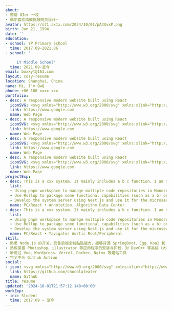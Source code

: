 ```yaml
---
about:
- 蒟蒻 OIer 一枚
- 偶尔喜欢捣鼓捣鼓网页设计~
avatar: https://s21.ax1x.com/2024/10/01/pA3UvxP.png
birth: Jan 21, 1994
date: ''
education:
- school: YP Primary School
  time: 2017.09-2021.06
- school: '

     LY Middle School'
  time: 2021.09-至今
email: boxxyt@163.com
layout: cosy-resume
location: Shanghai, China
name: Hi, I'm QwQ
phone: +86 180-xxxx-xxx
portfolio:
- desc: A responsive modern website built using React
  iconSVG: <svg xmlns="http://www.w3.org/2000/svg" xmlns:xlink="http://www.w3.org/1999/xlink" viewBox="0 0 32 32"><path d="M29.976 15.783l-2-9a1 1 0 0 0-.421-.615l-6-4A1 1 0 0 0 21 2H11a1 1 0 0 0-.555.168l-6 4a1 1 0 0 0-.421.615l-2 9a1.002 1.002 0 0 0 .018.504l3 10a1 1 0 0 0 .67.671l10 3h.006a.979.979 0 0 0 .564 0h.005l10-3a1 1 0 0 0 .671-.67l3-10a1.002 1.002 0 0 0 .018-.505zm-19.05.833l-3.91-7.819l7.282 2.648zM16 12.497L19.589 18H12.41zM19.382 20L16 26.764L12.618 20zm-1.68-8.555l7.281-2.648l-3.91 7.82zm.488-2.305l3.096-4.747l3.515 2.343zM16 8.836L12.846 4h6.308zm-2.19.304L7.2 6.736l3.514-2.343zm-4.844 8.03l-4.802-1.801l1.201-5.402zm5.104 10.207l-6.502-1.95l3.128-4.798zm7.233-6.748l3.129 4.797l-6.502 1.951zm5.332-10.662l1.2 5.402l-4.802 1.8zM4.537 17.645l4.595 1.722l-2.793 4.283zm21.124 6.005l-2.793-4.283l4.595-1.722z" fill="currentColor"></path></svg>
  link: https://www.google.com
  name: Web Page
- desc: A responsive modern website built using React
  iconSVG: <svg xmlns="http://www.w3.org/2000/svg" xmlns:xlink="http://www.w3.org/1999/xlink" viewBox="0 0 32 32"><path d="M30.415 16.513l-7.927-7.927a2.001 2.001 0 0 0-2.83 0L5.622 22.624a2.002 2.002 0 0 0 0 2.83L10.166 30h9.591l10.658-10.659a2.001 2.001 0 0 0 0-2.828zM18.929 28h-7.934l-3.96-3.962l6.312-6.312l7.928 7.928zm3.76-3.76l-7.928-7.928L21.074 10l7.927 7.927z" fill="currentColor"></path><path d="M11 12H8V2h3a3.003 3.003 0 0 1 3 3v4a3.003 3.003 0 0 1-3 3zm-1-2h1a1 1 0 0 0 1-1V5a1 1 0 0 0-1-1h-1z" fill="currentColor"></path><path d="M4 2H0v2h4v2H1v2h3v2H0v2h4a2.003 2.003 0 0 0 2-2V4a2.002 2.002 0 0 0-2-2z" fill="currentColor"></path></svg>
  link: https://www.google.com
  name: Web Page
- desc: A responsive modern website built using React
  iconSVG: <svg xmlns="http://www.w3.org/2000/svg" xmlns:xlink="http://www.w3.org/1999/xlink" viewBox="0 0 32 32"><path d="M16 30a14 14 0 1 1 14-14a14.016 14.016 0 0 1-14 14zm0-26a12 12 0 1 0 12 12A12.014 12.014 0 0 0 16 4z" fill="currentColor"></path><path d="M15 7h2v7h-2z" fill="currentColor"></path><path d="M7 15h7v2H7z" fill="currentColor"></path><path d="M15 18h2v7h-2z" fill="currentColor"></path><path d="M18 15h7v2h-7z" fill="currentColor"></path></svg>
  link: https://www.google.com
  name: Web Page
- desc: A responsive modern website built using React
  iconSVG: <svg xmlns="http://www.w3.org/2000/svg" xmlns:xlink="http://www.w3.org/1999/xlink" viewBox="0 0 32 32"><path d="M9.5 8h10.6a5 5 0 1 0 0-2H9.5a5.5 5.5 0 0 0 0 11h11a3.5 3.5 0 0 1 0 7h-8.6a5 5 0 1 0 0 2h8.6a5.5 5.5 0 0 0 0-11h-11a3.5 3.5 0 0 1 0-7zM25 4a3 3 0 1 1-3 3a3 3 0 0 1 3-3zM7 28a3 3 0 1 1 3-3a3 3 0 0 1-3 3z" fill="currentColor"></path></svg>
  link: https://www.google.com
  name: Web Page
projectExp:
- desc: This is a xxx system. It mainly includes a b c function. I am mainly responsible for the development and maintenance of the x, y, and z modules.
  list:
  - Using pnpm workspace to manage multiple code repositories in Monorepo, supporting the coexistence of multiple frameworks, and sharing common component libraries and capabilities
  - Use Rollup to package some functional capabilities (such as a b) on your own, which can be used for both browsers and node.js to achieve code isomorphism
  - Develop the system server using Nest.js and use it for the microservice system of the project
  name: PC/React • Annotation, Algorithm Data Center
- desc: This is a xxx system. It mainly includes a b c function. I am mainly responsible for the development and maintenance of the x, y, and z modules.
  list:
  - Using pnpm workspace to manage multiple code repositories in Monorepo, supporting the coexistence of multiple frameworks, and sharing common component libraries and capabilities
  - Use Rollup to package some functional capabilities (such as a b) on your own, which can be used for both browsers and node.js to achieve code isomorphism
  - Develop the system server using Nest.js and use it for the microservice system of the project
  name: PC/React • Tavigator Aortic Root/Peripheral
skill:
- 熟悉 Node.js 的开关，具备后端复制黏贴能力，能够背诵 SpringBoot、Egg、Koa2 和 Midway 等单个应用程序项目的名称，通晓 MacOS X、Windows、Linux 等操作系统的开关机
- 熟练掌握 Photoshop、illustrator 等应用程序的安装与卸载，对 DevC++ 等高级（大雾）集成开发环境的用户界面非常熟悉
- 听说过 Vue、Wordpress、Vercel、Docker、Nginx 等建站工具
- 完全不会 Github Action
social:
- icon: <svg xmlns="http://www.w3.org/2000/svg" xmlns:xlink="http://www.w3.org/1999/xlink" viewBox="0 0 24 24"><path d="M9 19c-4.3 1.4-4.3-2.5-6-3m12 5v-3.5c0-1 .1-1.4-.5-2c2.8-.3 5.5-1.4 5.5-6a4.6 4.6 0 0 0-1.3-3.2a4.2 4.2 0 0 0-.1-3.2s-1.1-.3-3.5 1.3a12.3 12.3 0 0 0-6.2 0C6.5 2.8 5.4 3.1 5.4 3.1a4.2 4.2 0 0 0-.1 3.2A4.6 4.6 0 0 0 4 9.5c0 4.6 2.7 5.7 5.5 6c-.6.6-.6 1.2-.5 2V21" fill="none" stroke="currentColor" stroke-width="2" stroke-linecap="round" stroke-linejoin="round"></path></svg>
  link: https://github.com/chocolateater
  name: Github
title: resume
updated: '2024-10-01T21:57:12.148+08:00'
workExp:
- inc: Student
  time: 2017.09 ~ 至今
---
```

